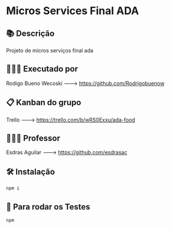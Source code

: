 # Micros Services Final ADA

## 📚 Descrição

Projeto de micros serviços final ada

## 👨🏻‍💻 Executado por

Rodigo Bueno Wecoski ---> <https://github.com/Rodrigobuenow>

## 📋 Kanban do grupo

Trello ---> <https://trello.com/b/wRS0Exxu/ada-food>

## 👨🏻‍🏫 Professor

Esdras Aguilar ---> <https://github.com/esdrasac>

## 🛠️ Instalação

```bash
npm i
```

## 🏃 Para rodar os Testes

```bash
npm
```
